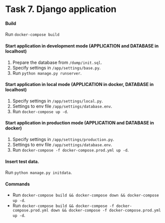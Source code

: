# Task 7. Django application

#### Build
Run `docker-compose build`

#### Start application in development mode (APPLICATION and DATABASE in localhost)
1. Prepare the database from `/dump/init.sql`.
2. Specify settings in `/app/settings/base.py`.
3. Run `python manage.py runserver`.

#### Start application in local mode (APPLICATION in docker, DATABASE in localhost)
1. Specify settings in `/app/settings/local.py`.
2. Settings to env file `/app/settings/database.env`.
3. Run `docker-compose up -d`.

#### Start application in production mode (APPLICATION and DATABASE in docker)
1. Specify settings in `/app/settings/production.py`.
2. Settings to env file `/app/settings/database.env`.
3. Run `docker-compose -f docker-compose.prod.yml up -d`.

#### Insert test data.
Run `python manage.py initdata`.

#### Commands
- Run `docker-compose build && docker-compose down && docker-compose up -d`.
- Run `docker-compose build && docker-compose -f docker-compose.prod.yml down && docker-compose -f docker-compose.prod.yml up -d`.